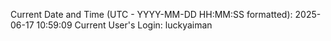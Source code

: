 Current Date and Time (UTC - YYYY-MM-DD HH:MM:SS formatted): 2025-06-17 10:59:09
Current User's Login: luckyaiman
